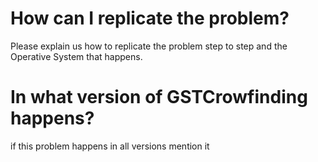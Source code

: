 # How can I replicate the problem?
Please explain us how to replicate the problem step to step and the Operative System that happens.
# In what version of GSTCrowfinding happens?
if this problem happens in all versions mention it

